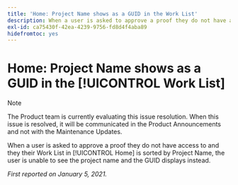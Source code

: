 ```yaml
---
title: 'Home: Project Name shows as a GUID in the Work List'
description: When a user is asked to approve a proof they do not have access to and they their Work List in [!UICONTROL Home] is sorted by Project Name, the user is unable to see the project name and the GUID displays instead.
exl-id: ca75430f-42ea-4239-9756-fd8d4f4aba89
hidefromtoc: yes
---
```

# Home: Project Name shows as a GUID in the [!UICONTROL Work List]

>[!NOTE]
>
>The Product team is currently evaluating this issue resolution. When this issue is resolved, it will be communicated in the Product Announcements and not with the Maintenance Updates.

When a user is asked to approve a proof they do not have access to and they their Work List in [!UICONTROL Home] is sorted by Project Name, the user is unable to see the project name and the GUID displays instead.

_First reported on January 5, 2021._
